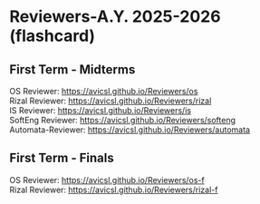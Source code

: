 # Reviewers-A.Y. 2025-2026 (flashcard)

## First Term - Midterms
OS Reviewer: https://avicsl.github.io/Reviewers/os  
Rizal Reviewer: https://avicsl.github.io/Reviewers/rizal  
IS Reviewer: https://avicsl.github.io/Reviewers/is  
SoftEng Reviewer: https://avicsl.github.io/Reviewers/softeng  
Automata-Reviewer:  https://avicsl.github.io/Reviewers/automata  

## First Term - Finals
OS Reviewer: https://avicsl.github.io/Reviewers/os-f  
Rizal Reviewer: https://avicsl.github.io/Reviewers/rizal-f 

